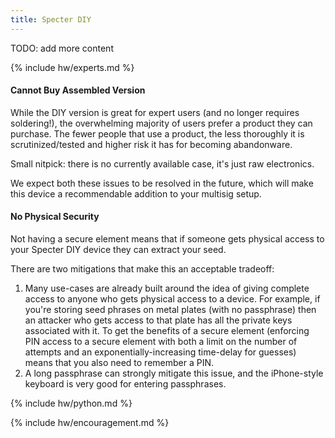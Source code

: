 ```yaml
---
title: Specter DIY
---
```


TODO: add more content

{% include hw/experts.md %}

#### Cannot Buy Assembled Version
While the DIY version is great for expert users (and no longer requires soldering!), the overwhelming majority of users prefer a product they can purchase.
The fewer people that use a product, the less thoroughly it is scrutinized/tested and higher risk it has for becoming abandonware.

Small nitpick: there is no currently available case, it's just raw electronics.

We expect both these issues to be resolved in the future, which will make this device a recommendable addition to your multisig setup.

#### No Physical Security
Not having a secure element means that if someone gets physical access to your Specter DIY device they can extract your seed.

There are two mitigations that make this an acceptable tradeoff:

1. Many use-cases are already built around the idea of giving complete access to anyone who gets physical access to a device.
For example, if you're storing seed phrases on metal plates (with no passphrase) then an attacker who gets access to that plate has all the private keys associated with it.
To get the benefits of a secure element (enforcing PIN access to a secure element with both a limit on the number of attempts and an exponentially-increasing time-delay for guesses) means that you also need to remember a PIN.
1. A long passphrase can strongly mitigate this issue, and the iPhone-style keyboard is very good for entering passphrases.

{% include hw/python.md %}

{% include hw/encouragement.md %}
